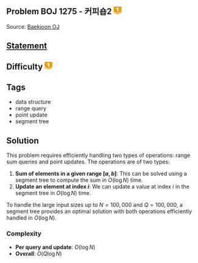## Problem BOJ 1275 - 커피숍2 <img src="../../boj-icon/gold1.svg" alt="Gold 1" width="20" height="20">
Source: [Baekjoon OJ](https://www.acmicpc.net/problem/1275)

## [Statement](https://www.acmicpc.net/problem/1275)

## Difficulty <img src="../../boj-icon/gold1.svg" alt="Gold 1" width="20" height="20">

## Tags
- data structure
- range query
- point update
- segment tree

## Solution
This problem requires efficiently handling two types of operations: range sum queries and point updates. The operations are of two types:

1. **Sum of elements in a given range $[a, b]$**: This can be solved using a segment tree to compute the sum in $O(\log N)$ time.
2. **Update an element at index $i$**: We can update a value at index $i$ in the segment tree in $O(\log N)$ time.

To handle the large input sizes up to $N = 100,000$ and $Q = 100,000$, a segment tree provides an optimal solution with both operations efficiently handled in $O(\log N)$.

### Complexity 
- **Per query and update**: $O(\log N)$
- **Overall**: $O(Q\log N)$
